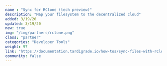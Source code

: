 ```yaml
---
name : "Sync for RClone (tech preview)"
description: "Map your filesystem to the decentralized cloud"
added: 3/19/20
updated: 3/19/20
new: true
img: "/img/partners/rclone.png"
class: "partner"
categories: "Developer Tools"
weight: 97
link: "https://documentation.tardigrade.io/how-tos/sync-files-with-rclone"
community: false
---
```

